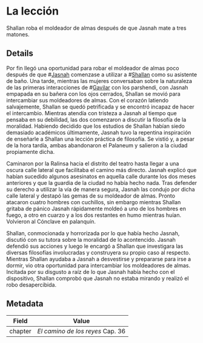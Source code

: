 # La lección
Shallan roba el moldeador de almas después de que Jasnah mate a tres matones. 

## Details
Por fin llegó una oportunidad para robar el moldeador de almas poco después de que #[Jasnah](characters/jasnah) comenzase a utilizar a #[Shallan](characters/shallan) como su asistente de baño. Una tarde, mientras las mujeres conversaban sobre la naturaleza de las primeras interacciones de #[Gavilar](characters/gavilar) con los parshendi, con Jasnah empapada en su bañera con los ojos cerrados, Shallan se movió para intercambiar sus moldeadores de almas. Con el corazón latiendo salvajemente, Shallan se quedó petrificada y se encontró incapaz de hacer el intercambio. Mientras atendía con tristeza a Jasnah al tiempo que pensaba en su debilidad, las dos comenzaron a discutir la filosofía de la moralidad. Habiendo decidido que los estudios de Shallan habían siedo demasiado académicos últimamente, Jasnah tuvo la repentina inspiración de enseñarle a Shallan una lección práctica de filosofía. Se vistió y, a pesar de la hora tardía, ambas abandonaron el Palaneum y salieron a la ciudad propiamente dicha. 

Caminaron por la Ralinsa hacia el distrito del teatro hasta llegar a una oscura calle lateral que facilitaba el camino más directo. Jasnah explicó que habían sucedido algunos asesinatos en aquella calle durante los dos meses anteriores y que la guardia de la ciudad no había hecho nada. Tras defender su derecho a utilizar la vía de manera segura, Jasnah las condujo por dicha calle lateral y destapó las gemas de su moldeador de almas. Pronto atacaron cuatro hombres con cuchillos, sin embargo mientras Shallan gritaba de pánico Jasnah rápidamente moldeó a uno de los hombres en fuego, a otro en cuarzo y a los dos restantes en humo mientras huían. Volvieron al Cónclave en palanquín. 

Shallan, conmocionada y horrorizada por lo que había hecho Jasnah, discutió con su tutora sobre la moralidad de lo acontencido. Jasnah defendió sus acciones y luego le encargó a Shallan que investigara las diversas filosofías involucradas y construyera su propio caso al respecto. Mientras Shallan ayudaba a Jasnah a desvestirse y prepararse para irse a dormir, vio otra oportunidad para intercambiar los moldeadores de almas. Incitada por su disgusto a raíz de lo que Jasnah había hecho con el dispositivo, Shallan comprobó que Jasnah no estaba mirando y realizó el robo desapercibida. 

## Metadata
| Field | Value |
| ----- | ----- |
| chapter | *El camino de los reyes* Cap. 36 |
